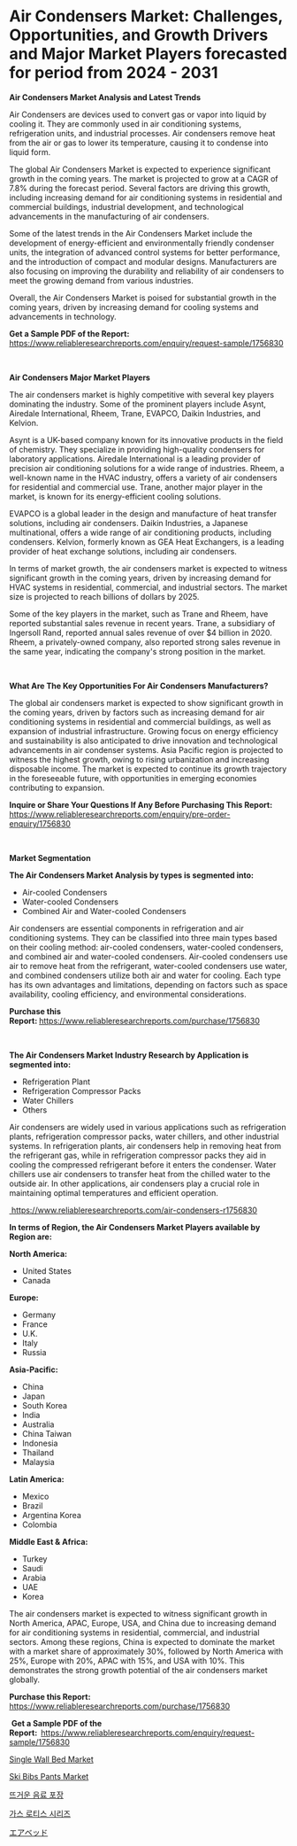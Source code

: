 <p><h1>Air Condensers Market: Challenges, Opportunities, and Growth Drivers and Major Market Players forecasted for period from 2024 - 2031</h1></p><p><strong>Air Condensers Market Analysis and Latest Trends</strong></p>
<p><p>Air Condensers are devices used to convert gas or vapor into liquid by cooling it. They are commonly used in air conditioning systems, refrigeration units, and industrial processes. Air condensers remove heat from the air or gas to lower its temperature, causing it to condense into liquid form.</p><p>The global Air Condensers Market is expected to experience significant growth in the coming years. The market is projected to grow at a CAGR of 7.8% during the forecast period. Several factors are driving this growth, including increasing demand for air conditioning systems in residential and commercial buildings, industrial development, and technological advancements in the manufacturing of air condensers.</p><p>Some of the latest trends in the Air Condensers Market include the development of energy-efficient and environmentally friendly condenser units, the integration of advanced control systems for better performance, and the introduction of compact and modular designs. Manufacturers are also focusing on improving the durability and reliability of air condensers to meet the growing demand from various industries.</p><p>Overall, the Air Condensers Market is poised for substantial growth in the coming years, driven by increasing demand for cooling systems and advancements in technology.</p></p>
<p><strong>Get a Sample PDF of the Report:&nbsp;</strong> <a href="https://www.reliableresearchreports.com/enquiry/request-sample/1756830">https://www.reliableresearchreports.com/enquiry/request-sample/1756830</a></p>
<p>&nbsp;</p>
<p><strong>Air Condensers Major Market Players</strong></p>
<p><p>The air condensers market is highly competitive with several key players dominating the industry. Some of the prominent players include Asynt, Airedale International, Rheem, Trane, EVAPCO, Daikin Industries, and Kelvion.</p><p>Asynt is a UK-based company known for its innovative products in the field of chemistry. They specialize in providing high-quality condensers for laboratory applications. Airedale International is a leading provider of precision air conditioning solutions for a wide range of industries. Rheem, a well-known name in the HVAC industry, offers a variety of air condensers for residential and commercial use. Trane, another major player in the market, is known for its energy-efficient cooling solutions.</p><p>EVAPCO is a global leader in the design and manufacture of heat transfer solutions, including air condensers. Daikin Industries, a Japanese multinational, offers a wide range of air conditioning products, including condensers. Kelvion, formerly known as GEA Heat Exchangers, is a leading provider of heat exchange solutions, including air condensers.</p><p>In terms of market growth, the air condensers market is expected to witness significant growth in the coming years, driven by increasing demand for HVAC systems in residential, commercial, and industrial sectors. The market size is projected to reach billions of dollars by 2025.</p><p>Some of the key players in the market, such as Trane and Rheem, have reported substantial sales revenue in recent years. Trane, a subsidiary of Ingersoll Rand, reported annual sales revenue of over $4 billion in 2020. Rheem, a privately-owned company, also reported strong sales revenue in the same year, indicating the company's strong position in the market.</p></p>
<p>&nbsp;</p>
<p><strong>What Are The Key Opportunities For Air Condensers Manufacturers?</strong></p>
<p><p>The global air condensers market is expected to show significant growth in the coming years, driven by factors such as increasing demand for air conditioning systems in residential and commercial buildings, as well as expansion of industrial infrastructure. Growing focus on energy efficiency and sustainability is also anticipated to drive innovation and technological advancements in air condenser systems. Asia Pacific region is projected to witness the highest growth, owing to rising urbanization and increasing disposable income. The market is expected to continue its growth trajectory in the foreseeable future, with opportunities in emerging economies contributing to expansion.</p></p>
<p><strong>Inquire or Share Your Questions If Any Before Purchasing This Report:</strong> <a href="https://www.reliableresearchreports.com/enquiry/pre-order-enquiry/1756830">https://www.reliableresearchreports.com/enquiry/pre-order-enquiry/1756830</a></p>
<p>&nbsp;</p>
<p><strong>Market Segmentation</strong></p>
<p><strong>The Air Condensers Market Analysis by types is segmented into:</strong></p>
<p><ul><li>Air-cooled Condensers</li><li>Water-cooled Condensers</li><li>Combined Air and Water-cooled Condensers</li></ul></p>
<p><p>Air condensers are essential components in refrigeration and air conditioning systems. They can be classified into three main types based on their cooling method: air-cooled condensers, water-cooled condensers, and combined air and water-cooled condensers. Air-cooled condensers use air to remove heat from the refrigerant, water-cooled condensers use water, and combined condensers utilize both air and water for cooling. Each type has its own advantages and limitations, depending on factors such as space availability, cooling efficiency, and environmental considerations.</p></p>
<p><strong>Purchase this Report:&nbsp;</strong><a href="https://www.reliableresearchreports.com/purchase/1756830">https://www.reliableresearchreports.com/purchase/1756830</a></p>
<p>&nbsp;</p>
<p><strong>The Air Condensers Market Industry Research by Application is segmented into:</strong></p>
<p><ul><li>Refrigeration Plant</li><li>Refrigeration Compressor Packs</li><li>Water Chillers</li><li>Others</li></ul></p>
<p><p>Air condensers are widely used in various applications such as refrigeration plants, refrigeration compressor packs, water chillers, and other industrial systems. In refrigeration plants, air condensers help in removing heat from the refrigerant gas, while in refrigeration compressor packs they aid in cooling the compressed refrigerant before it enters the condenser. Water chillers use air condensers to transfer heat from the chilled water to the outside air. In other applications, air condensers play a crucial role in maintaining optimal temperatures and efficient operation.</p></p>
<p><a href="https://www.reliableresearchreports.com/air-condensers-r1756830">&nbsp;https://www.reliableresearchreports.com/air-condensers-r1756830</a></p>
<p><strong>In terms of Region, the Air Condensers Market Players available by Region are:</strong></p>
<p>
    <p> <strong> North America: </strong>
        <ul>
            <li>United States</li>
            <li>Canada</li>
        </ul>
        </p> 
    <p> <strong> Europe: </strong>
        <ul>
            <li>Germany</li>
            <li>France</li>
            <li>U.K.</li>
            <li>Italy</li>
            <li>Russia</li>
        </ul>
        </p> 
    <p> <strong> Asia-Pacific: </strong>
        <ul>
            <li>China</li>
            <li>Japan</li>
            <li>South Korea</li>
            <li>India</li>
            <li>Australia</li>
            <li>China Taiwan</li>
            <li>Indonesia</li>
            <li>Thailand</li>
            <li>Malaysia</li>
        </ul>
        </p> 
    <p> <strong> Latin America: </strong>
        <ul>
            <li>Mexico</li>
            <li>Brazil</li>
            <li>Argentina Korea</li>
            <li>Colombia</li>
        </ul>
        </p> 
    <p> <strong> Middle East & Africa: </strong>
        <ul>
            <li>Turkey</li>
            <li>Saudi</li>
            <li>Arabia</li>
            <li>UAE</li>
            <li>Korea</li>
        </ul>
    </p>
    </p>
<p><p>The air condensers market is expected to witness significant growth in North America, APAC, Europe, USA, and China due to increasing demand for air conditioning systems in residential, commercial, and industrial sectors. Among these regions, China is expected to dominate the market with a market share of approximately 30%, followed by North America with 25%, Europe with 20%, APAC with 15%, and USA with 10%. This demonstrates the strong growth potential of the air condensers market globally.</p></p>
<p><strong>Purchase this Report: </strong><a href="https://www.reliableresearchreports.com/purchase/1756830">https://www.reliableresearchreports.com/purchase/1756830</a></p>
<p>&nbsp;<strong>Get a Sample PDF of the Report:&nbsp;&nbsp;</strong><a href="https://www.reliableresearchreports.com/enquiry/request-sample/1756830">https://www.reliableresearchreports.com/enquiry/request-sample/1756830</a></p>
<p><strong></strong></p>
<p><p><a href="https://www.linkedin.com/pulse/single-wall-bed-market-furnishes-information-share-trends-fkmae?trackingId=h%2BTqi1ZqCE%2F6UuXdXfldRA%3D%3D">Single Wall Bed Market</a></p><p><a href="https://www.linkedin.com/pulse/ski-bibs-pants-market-competitive-analysis-trends-forecast-2031-6tk7e?trackingId=pb9YX1dxAy5aIdyNvjUAGQ%3D%3D">Ski Bibs Pants Market</a></p><p><a href="https://medium.com/@kylevasquez266/quot-2024-2031-%EA%B8%B0%EA%B0%84%EC%9D%84-%EC%9C%84%ED%95%9C-%EC%98%88%EC%B8%A1%EB%90%9C-%ED%95%AB-%EC%9D%8C%EB%A3%8C-%ED%8F%AC%EC%9E%A5-%EC%8B%9C%EC%9E%A5-%EB%8F%99%ED%96%A5-%EB%B0%8F-%EC%8B%9C%EC%9E%A5-%EB%B6%84%EC%84%9D-quot-f8e4d4186fac">뜨거운 음료 포장</a></p><p><a href="https://medium.com/@darrickdibbert2022/%EA%B0%80%EC%8A%A4-%EB%A1%9C%ED%84%B0%EB%A6%AC-%EB%A7%88%EC%BC%93-%EC%A0%84%EB%A7%9D-%EC%82%B0%EC%97%85-%EA%B0%9C%EC%9A%94-%EB%B0%8F-%EC%98%88%EC%B8%A1-2024%EB%85%84%EB%B6%80%ED%84%B0-2031%EB%85%84%EA%B9%8C%EC%A7%80-7a85af44d90d">가스 로티스 시리즈</a></p><p><a href="https://medium.com/@timslater46/%E3%82%A8%E3%82%A2%E3%83%99%E3%83%83%E3%83%89%E5%B8%82%E5%A0%B4-%E5%B8%82%E5%A0%B4cagr-%E5%B8%82%E5%A0%B4%E5%8B%95%E5%90%91-%E6%88%90%E9%95%B7%E6%88%A6%E7%95%A5%E3%81%AB%E9%96%A2%E3%81%99%E3%82%8B%E6%B4%9E%E5%AF%9F-3c73326aa2ff">エアベッド</a></p></p>